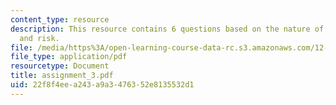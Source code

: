 ```yaml
---
content_type: resource
description: This resource contains 6 questions based on the nature of uncertainty
  and risk.
file: /media/https%3A/open-learning-course-data-rc.s3.amazonaws.com/12-103-strange-bedfellows-science-and-environmental-policy-fall-2005/22f8f4eea243a9a3476352e8135532d1_assignment_3.pdf
file_type: application/pdf
resourcetype: Document
title: assignment_3.pdf
uid: 22f8f4ee-a243-a9a3-4763-52e8135532d1
---
```

